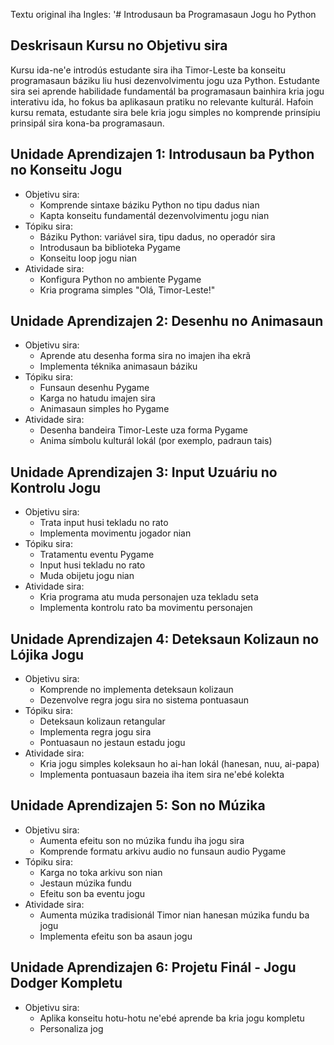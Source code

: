 Textu original iha Ingles: '# Introdusaun ba Programasaun Jogu ho Python

## Deskrisaun Kursu no Objetivu sira

Kursu ida-ne'e introdús estudante sira iha Timor-Leste ba konseitu programasaun báziku liu husi dezenvolvimentu jogu uza Python. Estudante sira sei aprende habilidade fundamentál ba programasaun bainhira kria jogu interativu ida, ho fokus ba aplikasaun pratiku no relevante kulturál. Hafoin kursu remata, estudante sira bele kria jogu simples no komprende prinsípiu prinsipál sira kona-ba programasaun.

## Unidade Aprendizajen 1: Introdusaun ba Python no Konseitu Jogu
- Objetivu sira:
  * Komprende sintaxe báziku Python no tipu dadus nian
  * Kapta konseitu fundamentál dezenvolvimentu jogu nian
- Tópiku sira:
  * Báziku Python: variável sira, tipu dadus, no operadór sira
  * Introdusaun ba biblioteka Pygame
  * Konseitu loop jogu nian
- Atividade sira:
  * Konfigura Python no ambiente Pygame
  * Kria programa simples "Olá, Timor-Leste!"

## Unidade Aprendizajen 2: Desenhu no Animasaun
- Objetivu sira:
  * Aprende atu desenha forma sira no imajen iha ekrã
  * Implementa téknika animasaun báziku
- Tópiku sira:
  * Funsaun desenhu Pygame
  * Karga no hatudu imajen sira
  * Animasaun simples ho Pygame
- Atividade sira:
  * Desenha bandeira Timor-Leste uza forma Pygame
  * Anima símbolu kulturál lokál (por exemplo, padraun tais)

## Unidade Aprendizajen 3: Input Uzuáriu no Kontrolu Jogu
- Objetivu sira:
  * Trata input husi tekladu no rato
  * Implementa movimentu jogador nian
- Tópiku sira:
  * Tratamentu eventu Pygame
  * Input husi tekladu no rato
  * Muda obijetu jogu nian
- Atividade sira:
  * Kria programa atu muda personajen uza tekladu seta
  * Implementa kontrolu rato ba movimentu personajen

## Unidade Aprendizajen 4: Deteksaun Kolizaun no Lójika Jogu
- Objetivu sira:
  * Komprende no implementa deteksaun kolizaun
  * Dezenvolve regra jogu sira no sistema pontuasaun
- Tópiku sira:
  * Deteksaun kolizaun retangular
  * Implementa regra jogu sira
  * Pontuasaun no jestaun estadu jogu
- Atividade sira:
  * Kria jogu simples koleksaun ho ai-han lokál (hanesan, nuu, ai-papa)
  * Implementa pontuasaun bazeia iha item sira ne'ebé kolekta

## Unidade Aprendizajen 5: Son no Múzika
- Objetivu sira:
  * Aumenta efeitu son no múzika fundu iha jogu sira
  * Komprende formatu arkivu audio no funsaun audio Pygame
- Tópiku sira:
  * Karga no toka arkivu son nian
  * Jestaun múzika fundu
  * Efeitu son ba eventu jogu
- Atividade sira:
  * Aumenta múzika tradisionál Timor nian hanesan múzika fundu ba jogu
  * Implementa efeitu son ba asaun jogu

## Unidade Aprendizajen 6: Projetu Finál - Jogu Dodger Kompletu
- Objetivu sira:
  * Aplika konseitu hotu-hotu ne'ebé aprende ba kria jogu kompletu
  * Personaliza jog